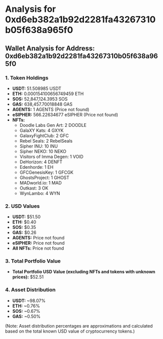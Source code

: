 # Analysis for 0xd6eb382a1b92d2281fa43267310b05f638a965f0

## Wallet Analysis for Address: 0xd6eb382a1b92d2281fa43267310b05f638a965f0

### 1. Token Holdings

- **USDT:** 51.508985 USDT
- **ETH:** 0.000154100656749459 ETH
- **SOS:** 52,847,124.3953 SOS
- **GAS:** 638,457.70018848 GAS
- **AGENTS:** 1 AGENTS (Price not found)
- **eSIPHER:** 566.22634677 eSIPHER (Price not found)
- **NFTs:**
  - Doodle Labs Gen Art: 2 DOODLE
  - GalaXY Kats: 4 GXYK
  - GalaxyFightClub: 2 GFC
  - Rebel Seals: 2 RebelSeals
  - Sipher INU: 10 INU
  - Sipher NEKO: 10 NEKO
  - Visitors of Imma Degen: 1 VOID
  - DeHorizon: 4 DENFT
  - Edenhorde: 1 EH
  - GFCGenesisKey: 1 GFCGK
  - GhostsProject: 1 GHOST
  - MADworld.io: 1 MAD
  - Outkast: 3 OK
  - WynLambo: 4 WYN

### 2. USD Values

- **USDT:** $51.50
- **ETH:** $0.40
- **SOS:** $0.35
- **GAS:** $0.26
- **AGENTS:** Price not found
- **eSIPHER:** Price not found
- **All NFTs:** Price not found

### 3. Total Portfolio Value

- **Total Portfolio USD Value (excluding NFTs and tokens with unknown prices):** $52.51

### 4. Asset Distribution

- **USDT:** ~98.07%
- **ETH:** ~0.76%
- **SOS:** ~0.67%
- **GAS:** ~0.50%

(Note: Asset distribution percentages are approximations and calculated based on the total known USD value of cryptocurrency tokens.)
